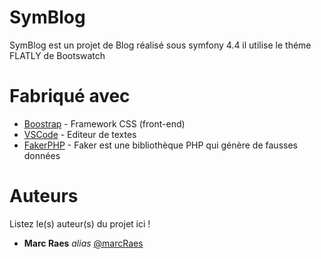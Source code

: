 # SymBlog

SymBlog est un projet de Blog réalisé sous symfony 4.4 il utilise le théme FLATLY de Bootswatch

# Fabriqué avec

* [Boostrap](https://getbootstrap.com/) - Framework CSS (front-end)
* [VSCode](https://code.visualstudio.com/) - Editeur de textes
* [FakerPHP](https://fakerphp.github.io/) - Faker est une bibliothèque PHP qui génère de fausses données


# Auteurs
Listez le(s) auteur(s) du projet ici !
* **Marc Raes** _alias_ [@marcRaes](https://github.com/marcRaes)



